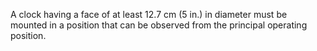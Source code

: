 A clock having a face of at least 12.7 cm (5 in.) in diameter must be mounted in a position that can be observed from the principal operating position.

